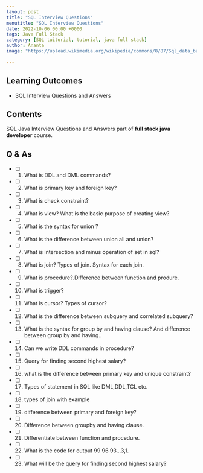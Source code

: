 ```yaml
---
layout: post
title: "SQL Interview Questions"
menutitle: "SQL Interview Questions"
date: 2022-10-06 00:00 +0000
tags: Java Full Stack
category: [SQL tuitorial, tutorial, java full stack]
author: Ananta
image: "https://upload.wikimedia.org/wikipedia/commons/8/87/Sql_data_base_with_logo.png"

---
```


## Learning Outcomes

- SQL Interview Questions and Answers

## Contents

SQL Java Interview Questions and Answers part of **full stack java developer** course.

## Q & As

- [ ] 1. What is DDL and DML commands?
- [ ] 2. What is primary key and foreign key?
- [ ] 3. What is check constraint?
- [ ] 4. What is view? What is the  basic purpose of creating  view?
- [ ] 5. What is the syntax for union ?
- [ ] 6. What is the difference between union all and union?
- [ ] 7. What is intersection and minus operation of set in sql?
- [ ] 8. What is join? Types of join. Syntax for each join.
- [ ] 9. What is procedure?.Difference between function and produre.
- [ ] 10. What is trigger?
- [ ] 11. What is cursor? Types of cursor?
- [ ] 12. What is the difference between subquery and correlated subquery?
- [ ] 13. What is the syntax for group by and having clause? And difference between group by and having..
- [ ] 14. Can we write DDL commands in procedure?
- [ ] 15. Query for finding second highest salary?
- [ ] 16. what is the difference between primary key and unique constraint?
- [ ] 17. Types of statement in SQL like DML,DDL,TCL etc.
- [ ] 18. types of join with example
- [ ] 19. difference between primary and foreign key?
- [ ] 20. Difference between groupby and having clause.
- [ ] 21. Differentiate between function and procedure.
- [ ] 22. What is the code for output 99 96 93...3,1.
- [ ] 23. What will be the query for finding second highest salary?
